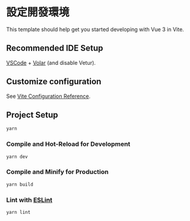 # 設定開發環境

This template should help get you started developing with Vue 3 in Vite.

## Recommended IDE Setup

[VSCode](https://code.visualstudio.com/) + [Volar](https://marketplace.visualstudio.com/items?itemName=Vue.volar) (and disable Vetur).

## Customize configuration

See [Vite Configuration Reference](https://vite.dev/config/).

## Project Setup

```sh
yarn
```

### Compile and Hot-Reload for Development

```sh
yarn dev
```

### Compile and Minify for Production

```sh
yarn build
```

### Lint with [ESLint](https://eslint.org/)

```sh
yarn lint
```
